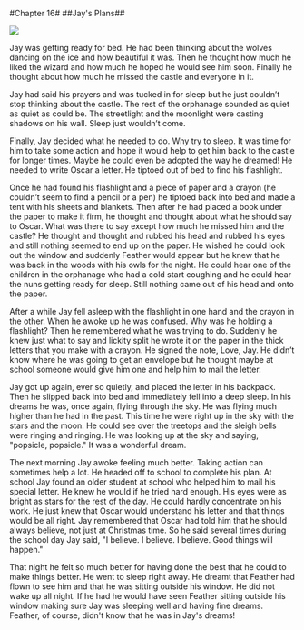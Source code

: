 #Chapter 16#
##Jay's Plans##

![](illustrations/under-the-covers.jpg)

Jay was getting ready for bed. He had been thinking about the wolves dancing on the ice and how beautiful it was. Then he thought how much he liked the wizard and how much he hoped he would see him soon. Finally he thought about how much he missed the castle and everyone in it.

Jay had said his prayers and was tucked in for sleep but he just couldn’t stop thinking about the castle. The rest of the orphanage sounded as quiet as quiet as could be. The streetlight and the moonlight were casting shadows on his wall. Sleep just wouldn’t come.

Finally, Jay decided what he needed to do. Why try to sleep. It was time for him to take some action and hope it would help to get him back to the castle for longer times. Maybe he could even be adopted the way he dreamed! He needed to write Oscar a letter. He tiptoed out of bed to find his flashlight.

Once he had found his flashlight and a piece of paper and a crayon (he couldn’t seem to find a pencil or a pen) he tiptoed back into bed and made a tent with his sheets and blankets. Then after he had placed a book under the paper to make it firm, he thought and thought about what he should say to Oscar. What was there to say except how much he missed him and the castle? He thought and thought and rubbed his head and rubbed his eyes and still nothing seemed to end up on the paper. He wished he could look out the window and suddenly Feather would appear but he knew that he was back in the woods with his owls for the night. He could hear one of the children in the orphanage who had a cold start coughing and he could hear the nuns getting ready for sleep. Still nothing came out of his head and onto the paper.

After a while Jay fell asleep with the flashlight in one hand and the crayon in the other. When he awoke up he was confused. Why was he holding a flashlight? Then he remembered what he was trying to do. Suddenly he knew just what to say and lickity split he wrote it on the paper in the thick letters that you make with a crayon. He signed the note, Love, Jay. He didn’t know where he was going to get an envelope but he thought maybe at school someone would give him one and help him to mail the letter.

Jay got up again, ever so quietly, and placed the letter in his backpack. Then he slipped back into bed and immediately fell into a deep sleep. In his dreams he was, once again, flying through the sky. He was flying much higher than he had in the past. This time he were right up in the sky with the stars and the moon. He could see over the treetops and the sleigh bells were ringing and ringing. He was looking up at the sky and saying, "popsicle, popsicle." It was a wonderful dream.

The next morning Jay awoke feeling much better. Taking action can sometimes help a lot. He headed off to school to complete his plan. At school Jay found an older student at school who helped him to mail his special letter. He knew he would if he tried hard enough. His eyes were as bright as stars for the rest of the day. He could hardly concentrate on his work. He just knew that Oscar would understand his letter and that things would be all right. Jay remembered that Oscar had told him that he should always believe, not just at Christmas time. So he said several times during the school day Jay said, "I believe. I believe. I believe. Good things will happen."

That night he felt so much better for having done the best that he could to make things better. He went to sleep right away. He dreamt that Feather had flown to see him and that he was sitting outside his window. He did not wake up all night. If he had he would have seen Feather sitting outside his window making sure Jay was sleeping well and having fine dreams. Feather, of course, didn't know that he was in Jay's dreams!
